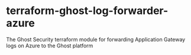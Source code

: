 # terraform-ghost-log-forwarder-azure
The Ghost Security terraform module for forwarding Application Gateway logs on Azure to the Ghost platform
